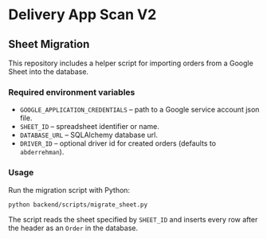 # Delivery App Scan V2

## Sheet Migration

This repository includes a helper script for importing orders from a Google Sheet into the database.

### Required environment variables

- `GOOGLE_APPLICATION_CREDENTIALS` – path to a Google service account json file.
- `SHEET_ID` – spreadsheet identifier or name.
- `DATABASE_URL` – SQLAlchemy database url.
- `DRIVER_ID` – optional driver id for created orders (defaults to `abderrehman`).

### Usage

Run the migration script with Python:

```bash
python backend/scripts/migrate_sheet.py
```

The script reads the sheet specified by `SHEET_ID` and inserts every row after the header as an `Order` in the database.
